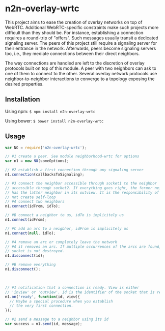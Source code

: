 # n2n-overlay-wrtc

This project aims to ease the creation of overlay networks on top of
WebRTC. Additional WebRTC-specific constraints make such projects more difficult
than they should be. For instance, establishing a connection requires a
round-trip of "offers". Such messages usually transit a dedicated signaling
server. The peers of this project still require a signaling server for their
entrance in the network. Afterwards, peers become signaling servers too, i.e.,
they mediate connections between their direct neighbors.

The way connections are handled are left to the discretion of overlay protocols
built on top of this module. A peer with two neighbors can ask to one of them to
connect to the other. Several overlay network protocols use neighbor-to-neighbor
interactions to converge to a topology exposing the desired properties.

## Installation

Using npm: ```$ npm install n2n-overlay-wrtc```

Using bower: ```$ bower install n2n-overlay-wrtc```

## Usage

```js
var NO = require('n2n-overlay-wrtc');

// #1 create a peer. See module neighborhood-wrtc for options
var n1 = new NO(someOptions);

// #2 establish a first connection through any signaling server
n1.connection(callbacksToSignaling);

// #3 connect the neighbor accessible through socket1 to the neighbor
// accessible through socket2. If everything goes right, the former neighbor
// has the latter neighbor in its outview. It is the responsibility of n1 to
// not create self-loop
// #A connect two neighbors
n1.connect(idFrom, idTo);

// #B connect a neighbor to us, idTo is implicitely us
n1.connect(idFrom);

// #C add an arc to a neigbhor, idFrom is implicitely us
n1.connect(null, idTo);

// #4 remove an arc or completely leave the network
// #A it removes an arc. If multiple occurrences of the arcs are found, the
// socket is not destroyed.
n1.disconnect(id);

// #B remove everything
n1.disconnect();
```

<br />

```js
// #1 notification that a connection is ready. View is either
// 'inview' or 'outview'. Id is the identifier of the socket that is ready.
n1.on('ready', function(id, view){
  // Maybe a special procedure when you establish
  // the very first connection.
});

// #2 send a message to a neighbor using its id
var success = n1.send(id, message);
```
